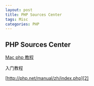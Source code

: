 ```yaml
---
layout: post
title: PHP Sources Center  
tags: Misc
categories: PHP
---
```


## PHP Sources Center

[Mac php 教程][1] 

入门教程


[http://php.net/manual/zh/index.php][2]

[1]:	http://php-osx.liip.ch
[2]:	http://php.net/manual/zh/index.php